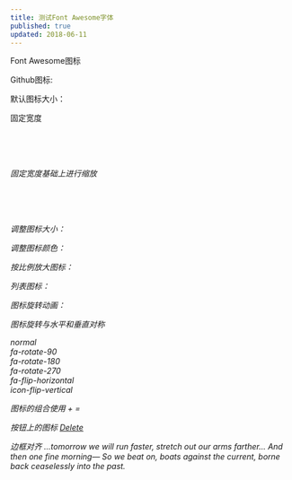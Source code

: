 ```yaml
---
title: 测试Font Awesome字体
published: true
updated: 2018-06-11
---
```


Font Awesome图标

Github图标: <i class="fa fa-fw fa-github"></i>

默认图标大小：<i class="fa fa-car"></i>

固定宽度

<i class="fa fa-home fa-fw"> <br>
<i class="fa fa-book fa-fw"> <br>
<i class="fa fa-pencial fa-fw"> <br>
<i class="fa fa-cog fa-fw">

固定宽度基础上进行缩放

<i class="fa fa-home fa-fw fa-2x"> <br>
<i class="fa fa-book fa-fw fa-2x"> <br>
<i class="fa fa-pencial fa-fw fa-2x"> <br>
<i class="fa fa-cog fa-fw" fa-2x>

调整图标大小：<i class="fa fa-car" style="font-size:48px;"></i>

调整图标颜色：<i class="fa fa-car" style="font-size:60px;color:red;"></i>

按比例放大图标：<i class="fa fa-car fa-lg"></i> <i class="fa fa-car fa-2x"></i>

列表图标：
<i class="fa-li fa fa-check-square"></i>
<i class="fa-li fa fa-check-square"></i>
<i class="fa-li fa fa-spinner fa-spin"></i>
<i class="fa-li fa fa-square"></i>


图标旋转动画：

<i class="fa fa-circle-o-notch fa-spin"></i>
<i class="fa fa-refresh fa-spin"></i>
<i class="fa fa-cog fa-spin"></i>
<i class="fa fa-spinner fa-pulse"></i>

图标旋转与水平和垂直对称

<i class="fa fa-shield"></i> normal <br>
<i class="fa fa-shield fa-rotate-90"></i> fa-rotate-90 <br>
<i class="fa fa-shield fa-rotate-180"></i> fa-rotate-180 <br>
<i class="fa fa-shield fa-rotate-270"></i> fa-rotate-270 <br>
<i class="fa fa-shield fa-flip-horizontal"></i> fa-flip-horizontal <br>
<i class="fa fa-shield fa-flip-vertical"></i> icon-flip-vertical

图标的组合使用
<i class="fa fa-square-o fa-1x"></i> +
<i class="fa fa-twitter fa-1x"></i> =
<span class="fa-stack fa-lg">
  <i class="fa fa-square-o fa-stack-2x"></i>
  <i class="fa fa-twitter fa-stack-1x"></i>
</span>

按钮上的图标
<a class="btn btn-danger" href="#">
<i class="fa fa-trash-o fa-lg"></i> Delete</a>

边框对齐
<i class="fa fa-quote-left fa-3x pull-left fa-border"></i>
...tomorrow we will run faster, stretch out our arms farther...
And then one fine morning— So we beat on, boats against the
current, borne back ceaselessly into the past.
